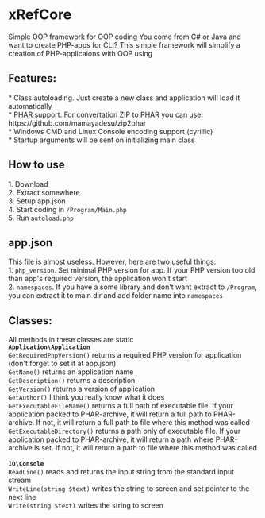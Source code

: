# xRefCore
Simple OOP framework for OOP coding
You come from C# or Java and want to create PHP-apps for CLI?
This simple framework will simplify a creation of PHP-applicaions with OOP using

<h2>Features:</h2>
* Class autoloading. Just create a new class and application will load it automatically<br>
* PHAR support. For convertation ZIP to PHAR you can use: https://github.com/mamayadesu/zip2phar<br>
* Windows CMD and Linux Console encoding support (cyrillic)<br>
* Startup arguments will be sent on initializing main class<br>

<h2>How to use</h2>
1. Download<br>
2. Extract somewhere<br>
3. Setup app.json<br>
4. Start coding in <code>/Program/Main.php</code><br>
5. Run <code>autoload.php</code><br>

<h2>app.json</h2>
This file is almost useless. However, here are two useful things:<br>
1. <code>php_version</code>. Set minimal PHP version for app. If your PHP version too old than app's required version, the application won't start<br>
2. <code>namespaces</code>. If you have a some library and don't want extract to <code>/Program</code>, you can extract it to main dir and add folder name into <code>namespaces</code><br>

<h2>Classes:</h2>
All methods in these classes are static<br>
<b><code>Application\Application</code></b><br>
<code>GetRequiredPhpVersion()</code> returns a required PHP version for application (don't forget to set it at app.json)<br>
<code>GetName()</code> returns an application name<br>
<code>GetDescription()</code> returns a description<br>
<code>GetVersion()</code> returns a version of application<br>
<code>GetAuthor()</code> I think you really know what it does<br>
<code>GetExecutableFileName()</code> returns a full path of executable file. If your application packed to PHAR-archive, it will return a full path to PHAR-archive. If not, it will return a full path to file where this method was called<br>
<code>GetExecutableDirectory()</code> returns a path only of executable file. If your application packed to PHAR-archive, it will return a path where PHAR-archive is set. If not, it will return a path to file where this method was called<br>
<br>
<b><code>IO\Console</code></b><br>
<code>ReadLine()</code> reads and returns the input string from the standard input stream<br>
<code>WriteLine(string $text)</code> writes the string to screen and set pointer to the next line<br>
<code>Write(string $text)</code> writes the string to screen<br>
